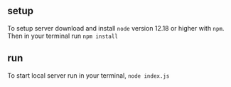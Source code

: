 
## setup
To setup server download and install `node` version 12.18 or higher with `npm`. Then in your terminal run `npm install`

## run
To start local server run in your terminal, `node index.js`